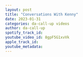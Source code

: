 ```yaml
---
layout: post
title: "Conversations With Kenny"
date: 2023-01-31
categories: da-call-up videos
author: da-call-up
spotify_track_id: 
youtube_video_id: 8gpF5G1xvVk
apple_track_id: 
youtube_metadata: 
---
```

